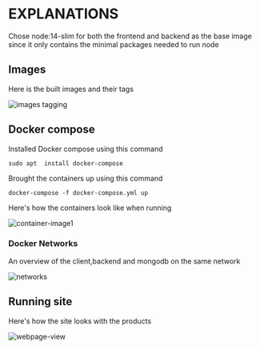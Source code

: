 # EXPLANATIONS

Chose node:14-slim for both the frontend and backend as the base image since it only contains the minimal packages needed to run node

## Images

Here is the built images and their tags

![images tagging](https://user-images.githubusercontent.com/25295807/205591887-91c9eeac-a686-418b-8287-8ff94ab899d7.png)

## Docker compose

Installed Docker compose using this command

`sudo apt  install docker-compose`

Brought the containers up using this command

`docker-compose -f docker-compose.yml up`

Here's how the containers look like when running

![container-image1](https://user-images.githubusercontent.com/25295807/205589659-e4f20646-8133-4321-88b5-2029834d21fd.png)

### Docker Networks

An overview of the client,backend and mongodb on the same network

![networks](https://user-images.githubusercontent.com/25295807/205591327-2a64a6ff-2dbd-4ae7-9425-bb13cb17722e.png)

## Running site

Here's how the site looks with the products

![webpage-view](https://user-images.githubusercontent.com/25295807/205590388-616cdfdb-9002-4b33-ad8e-86c9f4fc9edb.png)

